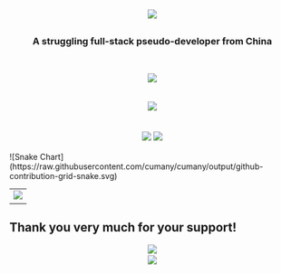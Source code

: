 
<h1 align="center">
  <a href="https://www.qindalin.com/">
    <img src="https://readme-typing-svg.herokuapp.com/?lines=%27%27，Hi%20,%20I%27m%20Cuman%20%E5%85%AB%E9%9B%B6%E5%90%8E,%E7%94%9F%E4%BA%8E%E4%B8%AD%E5%8E%9F!，%27&center=true&size=27">
  </a>
</h1>
<h3 align="center">A struggling full-stack pseudo-developer from China</h3>
<br>
<!-- 徽章start -->
<p align="center">

  <!-- 访客徽章 -->
 <img src="https://visitor-badge.glitch.me/badge?page_id=cumany.github&left_color=green&right_color=red">
</p>
<!-- 徽章end -->
<br>
<!-- Github奖杯🏆start -->
<div align="center"> <img src="https://github-profile-trophy.vercel.app/?username=cumany&theme=onedark&row=1&column=6&no-frame=true&no-bg=true"> </div>
<!-- Github奖杯🏆end -->
<br>
<br>
<!-- 统计卡片start -->
<div align="center">
  <img height="137px" src="https://github-readme-stats.vercel.app/api?username=cumany&hide_title=true&hide_border=true&show_icons=trueline_height=21&text_color=000&icon_color=000&bg_color=0,ea6161,ffc64d,fffc4d,52fa5a&theme=graywhite" />
  <img height="137px" src="https://github-readme-stats.vercel.app/api/top-langs/?username=sun0225SUN&hide_title=true&hide_border=true&layout=compact&langs_count=6&text_color=000&icon_color=fff&bg_color=0,52fa5a,4dfcff,c64dff&theme=graywhite" />
</div>
<!-- 统计卡片end -->
<br>
![Snake Chart](https://raw.githubusercontent.com/cumany/cumany/output/github-contribution-grid-snake.svg)
<table align="center">
  <tr>
    <td>
      <img src="https://activity-graph.herokuapp.com/graph?username=cumany&theme=dracula&bg_color=FF000000&hide_border=true" />
    </td>
  </tr>
</table>

## Thank you very much for your support!

<div align="center"><img width="300" src="https://ghproxy.com/https://raw.githubusercontent.com/cumany/cumany/main/pic/202209192228895.png" />
</div>

<div align="center"><a href="https://www.buymeacoffee.com/Cuman"><img src="https://img.buymeacoffee.com/button-api/?text=Buy me a coffee &emoji=&slug=Cuman&button_colour=BD5FFF&font_colour=ffffff&font_family=Poppins&outline_colour=000000&coffee_colour=FFDD00" /></a>
</div>





          
                
